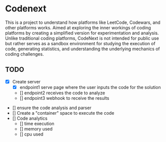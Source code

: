 # Codenext

This is a project to understand how platforms like LeetCode, Codewars, and other platforms works. Aimed at exploring the inner workings of coding platforms by creating a simplified version for experimentation and analysis. Unlike traditional coding platforms, CodeNext is not intended for public use but rather serves as a sandbox environment for studying the execution of code, generating statistics, and understanding the underlying mechanics of coding challenges.

## TODO

- [x] Create server
  - [x] endpoint1 serve page where the user inputs the code for the solution
  - [] endpoint2 receives the code to analyze
  - [] endpoint3 webhook to receive the results
- [] ensure the code analysis and parser
- [] Create a "container" space to execute the code
- [] Code analytics
  - [] time execution
  - [] memory used
  - [] cpu used